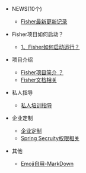 * NEWS(10个)<span class="new"></span>
  * [<span></span>Fisher最新更新记录](basic/js-1-13.md)
* Fisher项目如何启动？
  * [1、Fisher如何启动运行？ <i class='iconS'></i><i class='iconS'></i><i class='iconS'></i>](basic.md)

* 项目介绍
  * [Fisher项目简介 ？](js-nan.md)
  * [<span></span>Fisher文档相关](js-memoi.md)

  
* 私人指导
  * [<span></span>私人培训指导<i class='iconS'></i><i class='iconS'></i>](array/array-4.md)


* 企业定制
  * [企业定制 <i class='iconS'></i><i class='iconS'></i>](regexp/regexp-1.md)
  * [<span></span>Spring Secruity权限相关](regexp/regexp-2.md)

* 其他
  * [Emoji自用-MarkDown](emoji.md)